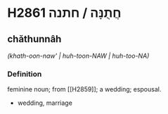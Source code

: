 # H2861 חֲתֻנָּה / חתנה

## chăthunnâh

_(khath-oon-naw' | huh-toon-NAW | huh-too-NA)_

### Definition

feminine noun; from [[H2859]]; a wedding; espousal.

- wedding, marriage
